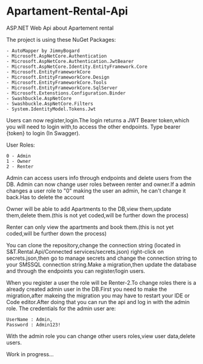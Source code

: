 # Apartament-Rental-Api
ASP.NET Web Api about Apartement rental

The project is using these NuGet Packages:
```
- AutoMapper by JimmyBogard
- Microsoft.AspNetCore.Authentication
- Microsoft.AspNetCore.Authentication.JwtBearer
- Microsoft.AspNetCore.Identity.EntityFramework.Core
- Microsoft.EntityFrameworkCore
- Microsoft.EntityFrameworkCore.Design
- Microsoft.EntityFrameworkCore.Tools
- Microsoft.EntityFrameworkCore.SqlServer
- Microsoft.Extenstions.Configuration.Binder
- Swashbuckle.AspNetCore
- Swashbuckle.AspNetCore.Filters
- System.IdentityModel.Tokens.Jwt
```

Users can now register,login.The login returns a JWT Bearer token,which you will need to login with,to access the other endpoints.
Type bearer {token} to login (In Swagger).

User Roles: 
```
0 - Admin
1 - Owner
2 - Renter
```
Admin can access users info through endpoints and delete users from the DB.
Admin can now change user roles between renter and owner.If a admin changes a user role to "0" making the user an admin, he can't change it back.Has to delete the account

Owner will be able to add Apartments to the DB,view them,update them,delete them.(this is not yet coded,will be further down the process)

Renter can only view the apartments and book them.(this is not yet coded,will be further down the process)

You can clone the repository,change the connection string (located in S&T.Rental.Api/Connected services/secrets.json) right-click on secrets.json,then go to manage secrets and change the connection string to your SMSSQL connection string.Make a migration,then update the database and through the endpoints you can register/login users.

When you register a user the role will be Renter-2.To change roles there is a already created admin user in the DB.First you need to make the migration,after makeing the migration you may have to restart your IDE or Code editor.After doing that you can run the api and log in with the admin role.
The credentials for the admin user are: 
```
UserName : Admin,
Password : Admin123!
```
With the admin role you can change other users roles,view user data,delete users.

Work in progress...
